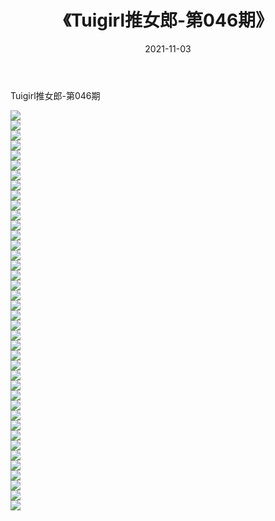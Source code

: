 ﻿---
layout: post
title:  《Tuigirl推女郎-第046期》
date:   2021-11-03
img: http://imgx.orgx.ga/漏D/网络美图/2021/Tuigirl推女郎-第046期/000.jpg
categories: [美女, 清纯, 唯美]
---

Tuigirl推女郎-第046期

  ![](http://imgx.orgx.ga/漏D/网络美图/2021/Tuigirl推女郎-第046期/001.jpg) <br> ![](http://imgx.orgx.ga/漏D/网络美图/2021/Tuigirl推女郎-第046期/002.jpg) <br> ![](http://imgx.orgx.ga/漏D/网络美图/2021/Tuigirl推女郎-第046期/003.jpg) <br> ![](http://imgx.orgx.ga/漏D/网络美图/2021/Tuigirl推女郎-第046期/004.jpg) <br> ![](http://imgx.orgx.ga/漏D/网络美图/2021/Tuigirl推女郎-第046期/005.jpg) <br> ![](http://imgx.orgx.ga/漏D/网络美图/2021/Tuigirl推女郎-第046期/006.jpg) <br> ![](http://imgx.orgx.ga/漏D/网络美图/2021/Tuigirl推女郎-第046期/007.jpg) <br> ![](http://imgx.orgx.ga/漏D/网络美图/2021/Tuigirl推女郎-第046期/008.jpg) <br> ![](http://imgx.orgx.ga/漏D/网络美图/2021/Tuigirl推女郎-第046期/009.jpg) <br> ![](http://imgx.orgx.ga/漏D/网络美图/2021/Tuigirl推女郎-第046期/010.jpg) <br> ![](http://imgx.orgx.ga/漏D/网络美图/2021/Tuigirl推女郎-第046期/011.jpg) <br> ![](http://imgx.orgx.ga/漏D/网络美图/2021/Tuigirl推女郎-第046期/012.jpg) <br> ![](http://imgx.orgx.ga/漏D/网络美图/2021/Tuigirl推女郎-第046期/013.jpg) <br> ![](http://imgx.orgx.ga/漏D/网络美图/2021/Tuigirl推女郎-第046期/014.jpg) <br> ![](http://imgx.orgx.ga/漏D/网络美图/2021/Tuigirl推女郎-第046期/015.jpg) <br> ![](http://imgx.orgx.ga/漏D/网络美图/2021/Tuigirl推女郎-第046期/016.jpg) <br> ![](http://imgx.orgx.ga/漏D/网络美图/2021/Tuigirl推女郎-第046期/017.jpg) <br> ![](http://imgx.orgx.ga/漏D/网络美图/2021/Tuigirl推女郎-第046期/018.jpg) <br> ![](http://imgx.orgx.ga/漏D/网络美图/2021/Tuigirl推女郎-第046期/019.jpg) <br> ![](http://imgx.orgx.ga/漏D/网络美图/2021/Tuigirl推女郎-第046期/020.jpg) <br> ![](http://imgx.orgx.ga/漏D/网络美图/2021/Tuigirl推女郎-第046期/021.jpg) <br> ![](http://imgx.orgx.ga/漏D/网络美图/2021/Tuigirl推女郎-第046期/022.jpg) <br> ![](http://imgx.orgx.ga/漏D/网络美图/2021/Tuigirl推女郎-第046期/023.jpg) <br> ![](http://imgx.orgx.ga/漏D/网络美图/2021/Tuigirl推女郎-第046期/024.jpg) <br> ![](http://imgx.orgx.ga/漏D/网络美图/2021/Tuigirl推女郎-第046期/025.jpg) <br> ![](http://imgx.orgx.ga/漏D/网络美图/2021/Tuigirl推女郎-第046期/026.jpg) <br> ![](http://imgx.orgx.ga/漏D/网络美图/2021/Tuigirl推女郎-第046期/027.jpg) <br> ![](http://imgx.orgx.ga/漏D/网络美图/2021/Tuigirl推女郎-第046期/028.jpg) <br> ![](http://imgx.orgx.ga/漏D/网络美图/2021/Tuigirl推女郎-第046期/029.jpg) <br> ![](http://imgx.orgx.ga/漏D/网络美图/2021/Tuigirl推女郎-第046期/030.jpg) <br> ![](http://imgx.orgx.ga/漏D/网络美图/2021/Tuigirl推女郎-第046期/031.jpg) <br> ![](http://imgx.orgx.ga/漏D/网络美图/2021/Tuigirl推女郎-第046期/032.jpg) <br> ![](http://imgx.orgx.ga/漏D/网络美图/2021/Tuigirl推女郎-第046期/033.jpg) <br> ![](http://imgx.orgx.ga/漏D/网络美图/2021/Tuigirl推女郎-第046期/034.jpg) <br> ![](http://imgx.orgx.ga/漏D/网络美图/2021/Tuigirl推女郎-第046期/035.jpg) <br> ![](http://imgx.orgx.ga/漏D/网络美图/2021/Tuigirl推女郎-第046期/036.jpg) <br> ![](http://imgx.orgx.ga/漏D/网络美图/2021/Tuigirl推女郎-第046期/037.jpg) <br> ![](http://imgx.orgx.ga/漏D/网络美图/2021/Tuigirl推女郎-第046期/038.jpg) <br> ![](http://imgx.orgx.ga/漏D/网络美图/2021/Tuigirl推女郎-第046期/039.jpg) <br> ![](http://imgx.orgx.ga/漏D/网络美图/2021/Tuigirl推女郎-第046期/040.jpg) <br>